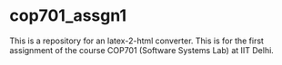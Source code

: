# cop701_assgn1
This is a repository for an latex-2-html converter. This is for the first assignment of the course COP701 (Software Systems Lab) at IIT Delhi.
